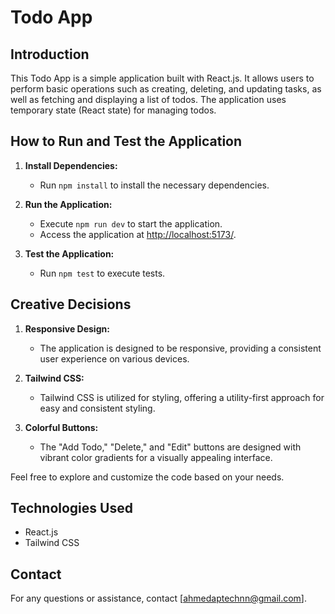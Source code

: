 # Todo App

## Introduction

This Todo App is a simple application built with React.js. It allows users to perform basic operations such as creating, deleting, and updating tasks, as well as fetching and displaying a list of todos. The application uses temporary state (React state) for managing todos.

## How to Run and Test the Application

1. **Install Dependencies:**
   - Run `npm install` to install the necessary dependencies.

2. **Run the Application:**
   - Execute `npm run dev` to start the application.
   - Access the application at [http://localhost:5173/](http://localhost:5173/).

3. **Test the Application:**
   - Run `npm test` to execute tests.

## Creative Decisions

1. **Responsive Design:**
   - The application is designed to be responsive, providing a consistent user experience on various devices.

2. **Tailwind CSS:**
   - Tailwind CSS is utilized for styling, offering a utility-first approach for easy and consistent styling.

3. **Colorful Buttons:**
   - The "Add Todo," "Delete," and "Edit" buttons are designed with vibrant color gradients for a visually appealing interface.

Feel free to explore and customize the code based on your needs.

## Technologies Used

- React.js
- Tailwind CSS

## Contact

For any questions or assistance, contact [ahmedaptechnn@gmail.com].
